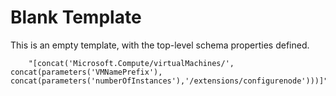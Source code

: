 # Blank Template

This is an empty template, with the top-level schema properties defined.

        "[concat('Microsoft.Compute/virtualMachines/', concat(parameters('VMNamePrefix'), concat(parameters('numberOfInstances'),'/extensions/configurenode')))]"

